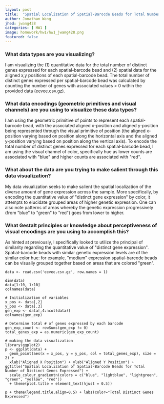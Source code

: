 ```yaml
---
layout: post
title:  "Spatial Localization of Spatial-Barocde Beads for Total Number of Distinct Genes Expressed"
author: Jonathan Wang
jhed: jwang428
categories: [ HW1 ]
image: homework/hw1/hw1_jwang428.png
featured: false
---
```


### What data types are you visualizing?
I am visualizing the (1) quantitative data for the total number of distinct genes expressed 
for each spatial-barcode bead and (2) spatial data for the aligned x,y positions of each
spatial-barcode bead. The total number of distinct genes expressed per spatial-barcode bead was 
calculated by counting the number of genes with associated values > 0 within the provided data 
(eevee.csv.gz). 

### What data encodings (geometric primitives and visual channels) are you using to visualize these data types?
I am using the geometric primitive of points to represent each spatial-barcode bead, with the associated 
aligned x-position and aligned y-position being represented through the visual primitive of position (the 
aligned x-position varying based on position along the horizontal axis and the aligned y-position varying
based on position along the vertical axis). To encode the total number of distinct genes expressed for each
spatial-barcode bead, I am using the visual channel of color, specifically hue as lower counts are associated
with "blue" and higher counts are associated with "red".

### What about the data are you trying to make salient through this data visualization? 
My data visualization seeks to make salient the spatial localization of the diverse amount of gene expression
across the sample. More specifically, by encoding the quantitative value of "distinct gene expression" by 
color, it attempts to elucidate grouped areas of higher genetic expression. One can also note patterns of 
areas whereby the genetic expression progressively (from "blue" to "green" to "red") goes from lower to 
higher.

### What Gestalt principles or knowledge about perceptiveness of visual encodings are you using to accomplish this?
As hinted at previously, I specifically looked to utilize the principal of similarity regarding the 
quantitative value of "distinct gene expression". Spatial-barcode beads with similar genetic expression 
levels are of the similar color hue: for example, "medium" expression spatial-barcode beads can be visually 
grouped together based on areas that are colored "green". 

```{r}
data <- read.csv('eevee.csv.gz', row.names = 1)

dim(data)
data[1:10, 1:10]
colnames(data)

# Initialization of variables
x_pos <- data[,2]
y_pos <- data[,3]
gen_exp <- data[,4:ncol(data)]
colnames(gen_exp)

# Determine total # of genes expressed by each barcode
gen_exp_count <- rowSums(gen_exp != 0)
total_genes_exp = as.numeric(gen_exp_count)

# making the data visualization
library(ggplot2)
p <- ggplot(data) + 
  geom_point(aes(x = x_pos, y = y_pos, col = total_genes_exp), size = 2) + 
  xlab("Aligned X Position") + ylab("Aligned Y Position") + ggtitle("Spatial Localization of Spatial-Barcode Beads for Total Number of Distinct Genes Expressed") +
  scale_colour_gradientn(colors = c("blue", "lightblue", "lightgreen", "green", "yellow", "red"))
  + theme(plot.title = element_text(hjust = 0.5))

p + theme(legend.title.align=0.5) + labs(color="Total Distinct Genes Expressed") 
```